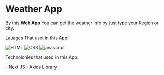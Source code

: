 # Weather App

By this **Web App** You can get the weather info by just type your Region or city.

Lauages That uset in this App:

![HTML](https://img.icons8.com/color/48/000000/html-5--v1.png)
![CSS](https://img.icons8.com/color/48/000000/css3.png)
![javascript](https://img.icons8.com/color/48/000000/javascript--v2.png)



Technolohies that used in this App:
<!-- ![Next JS](https://seeklogo.com/images/N/next-js-logo-8FCFF51DD2-seeklogo.com.png){width: "40", height="40" } -->
<div style="backgorund-color: red;" width="48" height="48>
<img src="https://cdn.worldvectorlogo.com/logos/next-js.svg" alt="drawing" " style="width: 100%; height: 100%;"/></div>
  - Next JS
  - Axios Library

